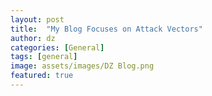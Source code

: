 ```yaml
---
layout: post
title:  "My Blog Focuses on Attack Vectors"
author: dz
categories: [General]
tags: [general]
image: assets/images/DZ Blog.png
featured: true
---
```


